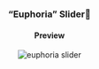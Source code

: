 <div align="center">

### “Euphoria” Slider🌈

#### Preview

![euphoria slider](https://i.postimg.cc/c4b0CJ93/slider.gif)

</div>
